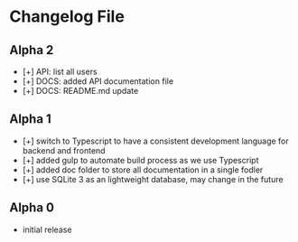 # Changelog File

## Alpha 2

* [+] API: list all users
* [+] DOCS: added API documentation file
* [+] DOCS: README.md update

## Alpha 1

* [+] switch to Typescript to have a consistent development language for backend and frontend
* [+] added gulp to automate build process as we use Typescript
* [+] added doc folder to store all documentation in a single fodler
* [+] use SQLite 3 as an lightweight database, may change in the future

## Alpha 0

* initial release